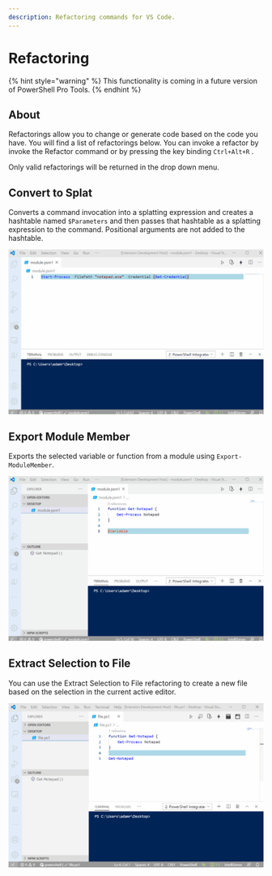 ```yaml
---
description: Refactoring commands for VS Code.
---
```


# Refactoring

{% hint style="warning" %}
This functionality is coming in a future version of PowerShell Pro Tools.
{% endhint %}

## About

Refactorings allow you to change or generate code based on the code you have. You will find a list of refactorings below. You can invoke a refactor by invoke the Refactor command or by pressing the key binding `Ctrl+Alt+R` . 

Only valid refactorings will be returned in the drop down menu.

## Convert to Splat

Converts a command invocation into a splatting expression and creates a hashtable named `$Parameters` and then passes that hashtable as a splatting expression to the command. Positional arguments are not added to the hashtable.

![Convert to Splat](../../.gitbook/assets/convert-to-splat.gif)

## Export Module Member

Exports the selected variable or function from a module using `Export-ModuleMember`.

![Export Module Member](../../.gitbook/assets/export-module-member.gif)

## Extract Selection to File

You can use the Extract Selection to File refactoring to create a new file based on the selection in the current active editor. 

![Extract Selection to File](../../.gitbook/assets/extract-file%20%281%29.gif)

